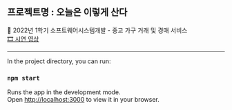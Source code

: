## 프로젝트명 : 오늘은 이렇게 산다
🥒 2022년 1학기 소프트웨어시스템개발 - 중고 가구 거래 및 경매 서비스  
[🎞 시연 영상](https://tv.kakao.com/v/429742412)

---
In the project directory, you can run:

### `npm start`

Runs the app in the development mode.\
Open [http://localhost:3000](http://localhost:3000) to view it in your browser.
